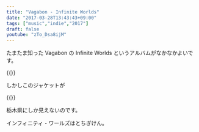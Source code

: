 ```yaml
---
title: "Vagabon - Infinite Worlds"
date: "2017-03-28T13:43:43+09:00"
tags: ["music","indie","2017"]
draft: false
youtube: "zTo_Dsa8ijM"
---
```


たまたま知った Vagabon の Infinite Worlds というアルバムがなかなかよいです。

{{<youtube zTo_Dsa8ijM>}}

しかしこのジャケットが

{{<amazon B01N21CWU9>}}

栃木県にしか見えないのです。

インフィニティ・ワールズはとちぎけん。
